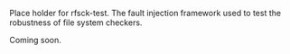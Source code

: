 Place holder for rfsck-test. The fault injection framework used to test the robustness of file system checkers. 

Coming soon.

